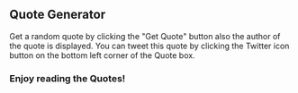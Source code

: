 ## Quote Generator
Get a random quote by clicking the "Get Quote" button also the author of the quote is displayed. You can tweet this quote by clicking the Twitter icon button on the bottom left corner of the Quote box.

### Enjoy reading the Quotes!